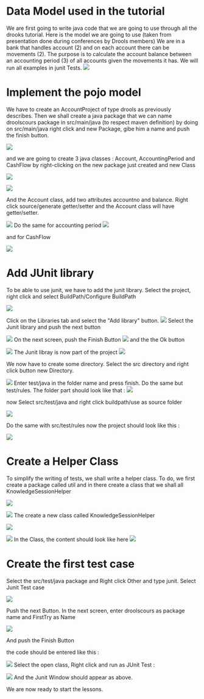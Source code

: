 # Data Model used in the tutorial
We are first going to write java code that we are going to use through all the drooks tutorial.
Here is the model we are going to use (taken from presentation done during conferences by Drools members)
We are in a bank that handles account (2) and on each account there can be movements (2). The purpose is to calculate the account balance between an accounting period (3) of all accounts given the movements it has.
We will run all examples in junit Tests.
![](drools/dataModel_fig1.jpeg)
# Implement the pojo model

We have to create an AccountProject of type drools as previously describes.
Then we shall create a java package that we can name droolscours package in src/main/java (to respect maven definition) by doing on src/main/java right click and new Package, gibe him a name and push the finish button.


![](drools/dataModel_fig2.jpeg)


and we are going to create 3 java classes : Account, AccountingPeriod and CashFlow by right-clicking on the new package just created and new Class

![](drools/dataModel_fig3.jpeg)


![](drools/dataModel_fig4.png)

And the Account class, add two attributes accountno and balance.
Right click source/generate getter/setter and the Account class will have getter/setter.

![](drools/dataModel_fig5.png)
Do the same for accounting period 
![](drools/dataModel_fig6.png)


and for CashFlow

![](drools/dataModel_fig7.png)


# Add JUnit library

To be able to use junit, we have to add the junit library.
Select the project, right click and select BuildPath/Configure BuildPath

![](drools/dataModel_fig8.png)


Click on the Libraries tab and select the "Add library" button.
![](drools/dataModel_fig9.png)
Select the Junit library and push the next button


![](drools/dataModel_fig10.png)
On the next screen, push the Finish Button
![](drools/dataModel_fig11.png)
and the the Ok button

![](drools/dataModel_fig12.png)
The Junit libray is now part of the project
![](drools/dataModel_fig13.png)



We now have to create some directory.
Select the src  directory and right click button new Directory.

![](drools/dataModel_fig14.png)
Enter test/java in the folder name and press finish.
Do the same but test/rules. 
The folder part should look like that : 
![](drools/dataModel_fig15.png)

now Select src/test/java and right click buildpath/use as source folder


![](drools/dataModel_fig16.png)

Do the same with src/test/rules
now the project should look like this : 


![](drools/dataModel_fig17.png)

# Create a Helper Class

To simplify the writing of tests, we shall write a helper class.
To do, we first create a package called util and in there create a class that we shall all KnowledgeSessionHelper

![](drools/dataModel_fig18.png)


![](drools/dataModel_fig20.png)
The create a new class called KnowledgeSessionHelper

![](drools/dataModel_fig21.png)

![](drools/dataModel_fig22.png)
In the Class, the content should look like here
![](drools/dataModel_fig23.png)
# Create the first test case
Select the src/test/java package and Right click Other and type junit. Select Junit Test case

![](drools/dataModel_fig24.png)

Push the next Button.
In the next screen, enter droolscours as package name and FirstTry as Name

![](drools/dataModel_fig25.png)


And push the Finish Button

the code should be entered like this : 

![](drools/dataModel_fig26.png)
Select the open class, Right click and run as JUnit Test : 

![](drools/dataModel_fig27.png)
And the Junit Window should appear as above.

We are now ready to start the lessons.

